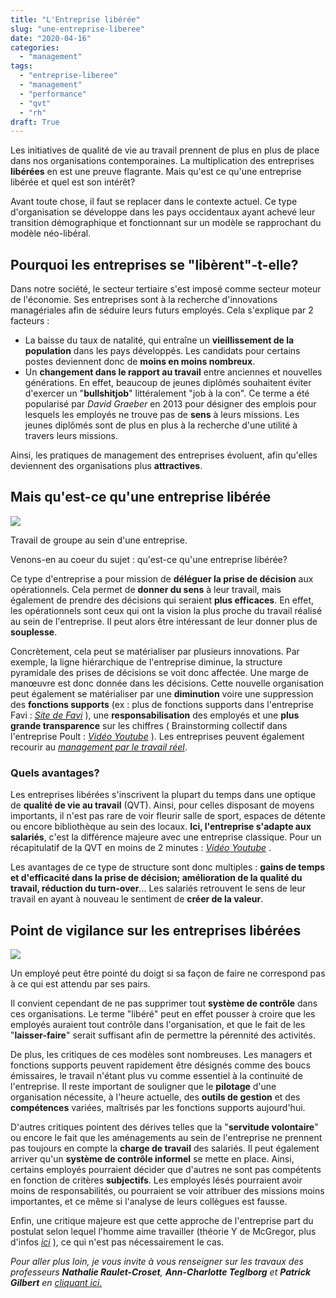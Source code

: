 ```yaml
---
title: "L'Entreprise libérée"
slug: "une-entreprise-liberee"
date: "2020-04-16"
categories: 
  - "management"
tags: 
  - "entreprise-liberee"
  - "management"
  - "performance"
  - "qvt"
  - "rh"
draft: True
---
```


Les initiatives de qualité de vie au travail prennent de plus en plus de place dans nos organisations contemporaines. La multiplication des entreprises **libérées** en est une preuve flagrante. Mais qu'est ce qu'une entreprise libérée et quel est son intérêt?

Avant toute chose, il faut se replacer dans le contexte actuel. Ce type d'organisation se développe dans les pays occidentaux ayant achevé leur transition démographique et fonctionnant sur un modèle se rapprochant du modèle néo-libéral.

## Pourquoi les entreprises se "libèrent"-t-elle?

Dans notre société, le secteur tertiaire s'est imposé comme secteur moteur de l'économie. Ses entreprises sont à la recherche d'innovations managériales afin de séduire leurs futurs employés. Cela s'explique par 2 facteurs :

- La baisse du taux de natalité, qui entraîne un **vieillissement de la population** dans les pays développés. Les candidats pour certains postes deviennent donc de **moins en moins nombreux**.
- Un **changement dans le rapport au travail** entre anciennes et nouvelles générations. En effet, beaucoup de jeunes diplômés souhaitent éviter d'exercer un "**bullshitjob**" littéralement "job à la con". Ce terme a été popularisé par _David Graeber_ en 2013 pour désigner des emplois pour lesquels les employés ne trouve pas de **sens** à leurs missions. Les jeunes diplômés sont de plus en plus à la recherche d'une utilité à travers leurs missions.

Ainsi, les pratiques de management des entreprises évoluent, afin qu'elles deviennent des organisations plus **attractives**.

## Mais qu'est-ce qu'une entreprise libérée

![](images/woman-sharing-her-presentation-with-her-colleagues-3153198-1024x683.jpg)

Travail de groupe au sein d'une entreprise.  

Venons-en au coeur du sujet : qu'est-ce qu'une entreprise libérée?

Ce type d'entreprise a pour mission de **déléguer la prise de décision** aux opérationnels. Cela permet de **donner du sens** à leur travail, mais également de prendre des décisions qui seraient **plus efficaces**. En effet, les opérationnels sont ceux qui ont la vision la plus proche du travail réalisé au sein de l'entreprise. Il peut alors être intéressant de leur donner plus de **souplesse**.

Concrètement, cela peut se matérialiser par plusieurs innovations. Par exemple, la ligne hiérarchique de l'entreprise diminue, la structure pyramidale des prises de décisions se voit donc affectée. Une marge de manœuvre est donc donnée dans les décisions. Cette nouvelle organisation peut également se matérialiser par une **diminution** voire une suppression des **fonctions supports** (ex : plus de fonctions supports dans l'entreprise Favi : [_Site de Favi_](http://www.favi.com/management/) ), une **responsabilisation** des employés et une **plus grande transparence** sur les chiffres ( Brainstorming collectif dans l'entreprise Poult : [_Vidéo Youtube_](https://www.youtube.com/watch?v=UNwIlO8n0yw) ). Les entreprises peuvent également recourir au _[management par le travail réel](https://keskec.fr/index.php/2020/04/14/management-par-le-travail-reel/)_.

### Quels avantages?

Les entreprises libérées s'inscrivent la plupart du temps dans une optique de **qualité de vie au travail** (QVT). Ainsi, pour celles disposant de moyens importants, il n'est pas rare de voir fleurir salle de sport, espaces de détente ou encore bibliothèque au sein des locaux. **Ici, l'entreprise s'adapte aux salariés**, c'est la différence majeure avec une entreprise classique. Pour un récapitulatif de la QVT en moins de 2 minutes : [_Vidéo Youtube_](https://www.youtube.com/watch?v=x1Nfn9rNAxo) .

Les avantages de ce type de structure sont donc multiples : **gains de temps et d'efficacité dans la prise de décision; amélioration de la qualité du travail, réduction du turn-over**... Les salariés retrouvent le sens de leur travail en ayant à nouveau le sentiment de **créer de la valeur**.

## Point de vigilance sur les entreprises libérées

![](images/loser-3096225_1920-1024x683.jpg)

Un employé peut être pointé du doigt si sa façon de faire ne correspond pas à ce qui est attendu par ses pairs.

Il convient cependant de ne pas supprimer tout **système de contrôle** dans ces organisations. Le terme "libéré" peut en effet pousser à croire que les employés auraient tout contrôle dans l'organisation, et que le fait de les "**laisser-faire**" serait suffisant afin de permettre la pérennité des activités.

De plus, les critiques de ces modèles sont nombreuses. Les managers et fonctions supports peuvent rapidement être désignés comme des boucs émissaires, le travail n'étant plus vu comme essentiel à la continuité de l'entreprise. Il reste important de souligner que le **pilotage** d'une organisation nécessite, à l'heure actuelle, des **outils de gestion** et des **compétences** variées, maîtrisés par les fonctions supports aujourd'hui.

D'autres critiques pointent des dérives telles que la "**servitude volontaire**" ou encore le fait que les aménagements au sein de l'entreprise ne prennent pas toujours en compte la **charge de travail** des salariés. Il peut également arriver qu'un **système de contrôle informel** se mette en place. Ainsi, certains employés pourraient décider que d'autres ne sont pas compétents en fonction de critères **subjectifs**. Les employés lésés pourraient avoir moins de responsabilités, ou pourraient se voir attribuer des missions moins importantes, et ce même si l'analyse de leurs collègues est fausse.

Enfin, une critique majeure est que cette approche de l'entreprise part du postulat selon lequel l'homme aime travailler (théorie Y de McGregor, plus d'infos [_ici_](https://fr.wikipedia.org/wiki/Th%C3%A9orie_X_et_th%C3%A9orie_Y) ), ce qui n'est pas nécessairement le cas.

_Pour aller plus loin, je vous invite à vous renseigner sur les travaux des professeurs **Nathalie Raulet-Croset**, **Ann-Charlotte Teglborg** et **Patrick Gilbert** en [cliquant ici.](http://urlz.fr/cqsg)_
